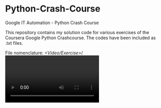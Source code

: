 # Python-Crash-Course
Google IT Automation - Python Crash Course

This repository contains my solution code for various exercises of the Coursera Google Python Crashcourse.
The codes have been included as .txt files.

File nomenclature: <Week x>_<Video/Exercise>_<Exercise Question No.>/<Video Name>_<File Name>.txt
